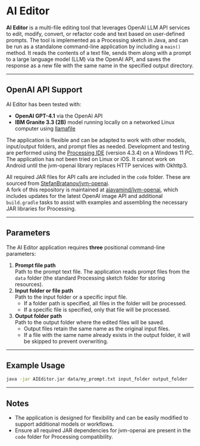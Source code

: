 # AI Editor

**AI Editor** is a multi-file editing tool that leverages OpenAI LLM API services to edit, modify, convert, or refactor code and text based on user-defined prompts.
The tool is implemented as a Processing sketch in Java, and can be run as a standalone command-line application by including a `main()` method. It reads the contents of a text file, sends them along with a prompt to a large language model (LLM) via the OpenAI API, and saves the response as a new file with the same name in the specified output directory.

---
## OpenAI API Support
AI Editor has been tested with:
- **OpenAI GPT-4.1** via the OpenAI API
- **IBM Granite 3.3 (2B)** model running locally on a networked Linux computer using [llamafile](https://github.com/Mozilla-Ocho/llamafile)

The application is flexible and can be adapted to work with other models, input/output folders, and prompt files as needed. Development and testing are performed using the [Processing IDE](https://processing.org/download) (version 4.3.4) on a Windows 11 PC. The application has not been tried on Linux or iOS. It cannot work on Android until the jvm-openai library replaces HTTP services with Okhttp3.

All required JAR files for API calls are included in the `code` folder. These are sourced from [StefanBratanov/jvm-openai](https://github.com/StefanBratanov/jvm-openai).  
A fork of this repository is maintained at [ajavamind/jvm-openai](https://github.com/ajavamind/jvm-openai), which includes updates for the latest OpenAI image API and additional `build.gradle` tasks to assist with examples and assembling the necessary JAR libraries for Processing.

---
## Parameters
The AI Editor application requires **three** positional command-line parameters:
1. **Prompt file path**  
   Path to the prompt text file. The application reads prompt files from the `data` folder (the standard Processing sketch folder for storing resources).
2. **Input folder or file path**  
   Path to the input folder or a specific input file.  
   - If a folder path is specified, all files in the folder will be processed.
   - If a specific file is specified, only that file will be processed.
3. **Output folder path**  
   Path to the output folder where the edited files will be saved.  
   - Output files retain the same name as the original input files.
   - If a file with the same name already exists in the output folder, it will be skipped to prevent overwriting.

---
## Example Usage
```sh
java -jar AIEditor.jar data/my_prompt.txt input_folder output_folder
```

---
## Notes
- The application is designed for flexibility and can be easily modified to support additional models or workflows.
- Ensure all required JAR dependencies for jvm-openai are present in the `code` folder for Processing compatibility.
